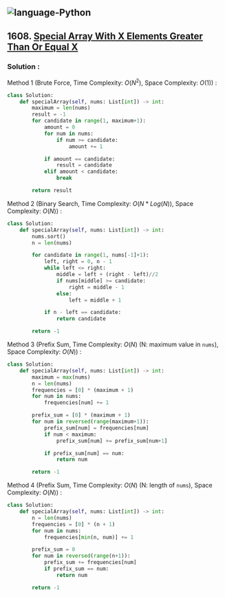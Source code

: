 ![language-Python](https://img.shields.io/badge/Python-ffd43b?style=for-the-badge&logo=PYTHON)
---

## 1608. [Special Array With X Elements Greater Than Or Equal X](https://leetcode.com/problems/special-array-with-x-elements-greater-than-or-equal-x)

### Solution :

Method 1 (Brute Force, Time Complexity: $O(N^2)$, Space Complexity: $O(1)$) :
```python
class Solution:
    def specialArray(self, nums: List[int]) -> int:
        maximum = len(nums)
        result = -1
        for candidate in range(1, maximum+1):
            amount = 0
            for num in nums:
                if num >= candidate:
                    amount += 1

            if amount == candidate:
                result = candidate
            elif amount < candidate:
                break

        return result
```

Method 2 (Binary Search, Time Complexity: $O(N*Log(N))$, Space Complexity: $O(N)$) :
```python
class Solution:
    def specialArray(self, nums: List[int]) -> int:
        nums.sort()
        n = len(nums)

        for candidate in range(1, nums[-1]+1):
            left, right = 0, n - 1
            while left <= right:
                middle = left + (right - left)//2
                if nums[middle] >= candidate:
                    right = middle - 1
                else:
                    left = middle + 1

            if n - left == candidate:
                return candidate

        return -1
```

Method 3 (Prefix Sum, Time Complexity: $O(N)$ (N: maximum value in `nums`), Space Complexity: $O(N)$) :
```python
class Solution:
    def specialArray(self, nums: List[int]) -> int:
        maximum = max(nums)
        n = len(nums)
        frequencies = [0] * (maximum + 1)
        for num in nums:
            frequencies[num] += 1

        prefix_sum = [0] * (maximum + 1)
        for num in reversed(range(maximum+1)):
            prefix_sum[num] = frequencies[num]
            if num < maximum:
                prefix_sum[num] += prefix_sum[num+1]

            if prefix_sum[num] == num:
                return num

        return -1
```

Method 4 (Prefix Sum, Time Complexity: $O(N)$ (N: length of `nums`), Space Complexity: $O(N)$) :
```python
class Solution:
    def specialArray(self, nums: List[int]) -> int:
        n = len(nums)
        frequencies = [0] * (n + 1)
        for num in nums:
            frequencies[min(n, num)] += 1

        prefix_sum = 0
        for num in reversed(range(n+1)):
            prefix_sum += frequencies[num]
            if prefix_sum == num:
                return num

        return -1
```
